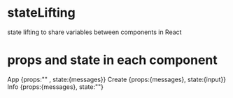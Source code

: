 # stateLifting
state lifting to share variables between components in React

# props and state in each component
App {props:"" , state:{messages}}
 Create {props:{messages}, state:{input}}
 Info   {props:{messages}, state:""}
